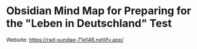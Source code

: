 # Obsidian Mind Map for Preparing for the "Leben in Deutschland" Test
Website: https://rad-sundae-71e146.netlify.app/
